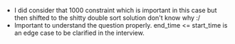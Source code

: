 * I did consider that 1000 constraint which is important in this case but then shifted to the shitty double sort solution don't know why :/
* Important to understand the question properly. end_time <= start_time is an edge case to be clarified in the interview. 
